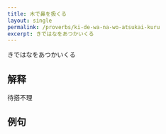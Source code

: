 ```yaml
---
title: 木で鼻を扱くる
layout: single
permalink: /proverbs/ki-de-wa-na-wo-atsukai-kuru
excerpt: きではなをあつかいくる
---
```


きではなをあつかいくる

## 解释

待搭不理

## 例句

